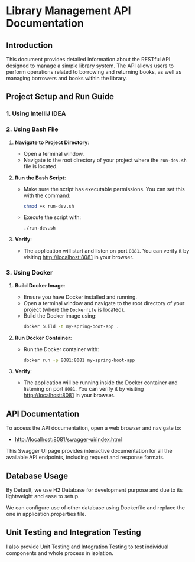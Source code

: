 # Library Management API Documentation

## Introduction
This document provides detailed information about the RESTful API designed to manage a simple library system. The API allows users to perform operations related to borrowing and returning books, as well as managing borrowers and books within the library.

## Project Setup and Run Guide

### 1. Using IntelliJ IDEA

### 2. Using Bash File

1. **Navigate to Project Directory**:
   - Open a terminal window.
   - Navigate to the root directory of your project where the `run-dev.sh` file is located.

2. **Run the Bash Script**:
   - Make sure the script has executable permissions. You can set this with the command:
     ```bash
     chmod +x run-dev.sh
     ```
   - Execute the script with:
     ```bash
     ./run-dev.sh
     ```

3. **Verify**:
   - The application will start and listen on port `8081`. You can verify it by visiting [http://localhost:8081](http://localhost:8081) in your browser.

### 3. Using Docker

1. **Build Docker Image**:
   - Ensure you have Docker installed and running.
   - Open a terminal window and navigate to the root directory of your project (where the `Dockerfile` is located).
   - Build the Docker image using:
     ```bash
     docker build -t my-spring-boot-app .
     ```

2. **Run Docker Container**:
   - Run the Docker container with:
     ```bash
     docker run -p 8081:8081 my-spring-boot-app
     ```

3. **Verify**:
   - The application will be running inside the Docker container and listening on port `8081`. You can verify it by visiting [http://localhost:8081](http://localhost:8081) in your browser.

## API Documentation

To access the API documentation, open a web browser and navigate to:

- [http://localhost:8081/swagger-ui/index.html](http://localhost:8081/swagger-ui/index.html)

This Swagger UI page provides interactive documentation for all the available API endpoints, including request and response formats.

## Database Usage
By Default, we use H2 Database for development purpose and due to its lightweight and ease to setup. 

We can configure use of other database using Dockerfile and replace the one in application.properties file.

## Unit Testing and Integration Testing
I also provide Unit Testing and Integration Testing to test individual components and whole process in isolation.

